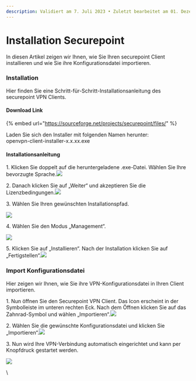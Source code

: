 ```yaml
---
description: Validiert am 7. Juli 2023 • Zuletzt bearbeitet am 01. Dezember 2023
---
```


# Installation Securepoint

In diesen Artikel zeigen wir Ihnen, wie Sie Ihren securepoint Client installieren und wie Sie ihre Konfigurationsdatei importieren.

### Installation <a href="#installation" id="installation"></a>

Hier finden Sie eine Schritt-für-Schritt-Installationsanleitung des securepoint VPN Clients.

#### Download Link <a href="#download_link" id="download_link"></a>

{% embed url="https://sourceforge.net/projects/securepoint/files/" %}

Laden Sie sich den Installer mit folgenden Namen herunter:\
openvpn-client-installer-x.x.xx.exe

#### Installationsanleitung <a href="#installationsanleitung" id="installationsanleitung"></a>

1\. Klicken Sie doppelt auf die heruntergeladene .exe-Datei. Wählen Sie Ihre bevorzugte Sprache.![](https://wiki8.centron.de/_media/server/vpn/securepoint/securepoint_installation_01.png)

2\. Danach klicken Sie auf „Weiter“ und akzeptieren Sie die Lizenzbedingungen.![](https://wiki8.centron.de/_media/server/vpn/securepoint/securepoint_installation_02.png)

3\. Wählen Sie Ihren gewünschten Installationspfad.

![](https://wiki8.centron.de/_media/server/vpn/securepoint/securepoint_installation_03.png)

4\. Wählen Sie den Modus „Management“.

![](https://wiki8.centron.de/_media/server/vpn/securepoint/securepoint_installation_04.png)

5\. Klicken Sie auf „Installieren“. Nach der Installation klicken Sie auf „Fertigstellen“.![](https://wiki8.centron.de/_media/server/vpn/securepoint/securepoint_installation_05.png)

### Import Konfigurationsdatei <a href="#import_konfigurationsdatei" id="import_konfigurationsdatei"></a>

Hier zeigen wir Ihnen, wie Sie ihre VPN-Konfigurationsdatei in Ihren Client importieren.&#x20;

1\. Nun öffnen Sie den Securepoint VPN Client. Das Icon erscheint in der Symbolleiste im unteren rechten Eck. Nach dem Öffnen klicken Sie auf das Zahnrad-Symbol und wählen „Importieren“.![](https://wiki8.centron.de/_media/server/vpn/securepoint/securepoint_installation_06.png)

2\. Wählen Sie die gewünschte Konfigurationsdatei und klicken Sie „Importieren“.![](https://wiki8.centron.de/_media/server/vpn/securepoint/securepoint_installation_07.png)

3\. Nun wird Ihre VPN-Verbindung automatisch eingerichtet und kann per Knopfdruck gestartet werden.

![](https://wiki8.centron.de/_media/server/vpn/securepoint/securepoint_installation_08.png)

\
